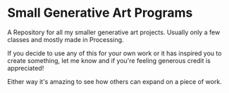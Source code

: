 # Small Generative Art Programs
A Repository for all my smaller generative art projects. Usually only a few classes and mostly made in Processing.

If you decide to use any of this for your own work or it has inspired you to create something, let me know and if you're feeling generous credit is appreciated!

Either way it's amazing to see how others can expand on a piece of work.
